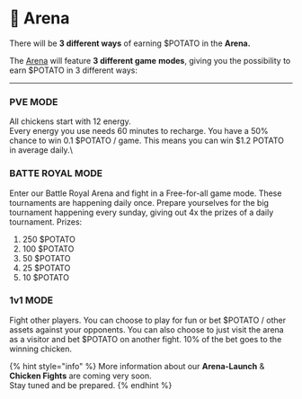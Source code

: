 # 🥇 Arena

There will be **3 different ways** of earning $POTATO in the **Arena.**

The [Arena](arena.md) will feature **3 different game** **modes**, giving you the possibility to earn $POTATO in 3 different ways:

****

### PVE MODE

All chickens start with 12 energy. \
Every energy you use needs 60 minutes to recharge. You have a 50% chance to win 0.1 $POTATO / game. This means you can win $1.2 POTATO in average daily.\


### BATTE ROYAL MODE&#x20;

Enter our Battle Royal Arena and fight in a Free-for-all game mode. These tournaments are happening daily once. Prepare yourselves for the big tournament happening every sunday, giving out 4x the prizes of a daily tournament. Prizes:

1. 250 $POTATO
2. 100 $POTATO
3. 50 $POTATO
4. 25 $POTATO
5. 10 $POTATO

### 1v1 MODE&#x20;

Fight other players. You can choose to play for fun or bet $POTATO / other assets against your opponents. You can also choose to just visit the arena as a visitor and bet $POTATO on another fight. 10% of the bet goes to the winning chicken.

{% hint style="info" %}
More information about our **Arena-Launch** & **Chicken Fights** are coming very soon. \
Stay tuned and be prepared.&#x20;
{% endhint %}

